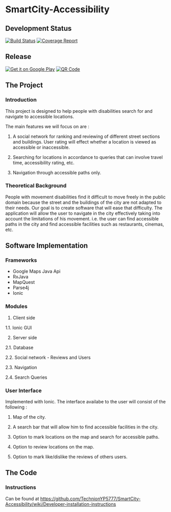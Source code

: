# SmartCity-Accessibility
## Development Status

[![Build Status](http://kapalex.ddns.net:8080/buildStatus/icon?job=SmartCity-Accessibility%20Server%20Side%20Unit%20Tests)](http://kapalex.ddns.net:8080/)
[![Coverage Report](https://img.shields.io/sonar/http/kapalex.ddns.net:9000/SmartCity-Accessibility:SmartCity-Accessibility/coverage.svg)](http://kapalex.ddns.net:9000/dashboard?id=SmartCity-Accessibility%3ASmartCity-Accessibility)

## Release

<a href='https://play.google.com/store/apps/details?id=smart.city.accessibility&pcampaignid=MKT-Other-global-all-co-prtnr-py-PartBadge-Mar2515-1'><img alt='Get it on Google Play' src='https://play.google.com/intl/en_us/badges/images/generic/en_badge_web_generic.png'/></a>
<a href='http://www.unitag.io/qrcode'><img src='http://www.unitag.io/qreator/generate?crs=e2ZRfLkGhCcNX0uPU0VF3psv%252Bf3Ob5SH7gn%252BI7vD1ScFtLnmBa7IedK8uUREEatiH6vdUOU6Z69yiDf4U6Gf6KN7MLO9VWBF%252FFmXZgwV8C4PxfzzohVqIl5wQpUlrpXbUclv61qb8MNv0PWhA7xHIoO7SUJmEqCCFBhRU6ep6xbTM%252FDLWakfZbgv0q04iwrIpMLdoxBhv%252F%252BE4rYOjbtlUzXVpKI0aAYgiWwBTfCKrATguQ55oKjgsUtF%252BgMuIq61jtRJf%252BUA4qo0BX3z8sLsMOHxPQ4%252F8mzyunRiq0N%252BIz1J3JZ7qOKeXT0f5CsYyZzBkJSsw1CS06WIVdyFC2BXxX4WRZorgTXeRGHs6FCs9EqDiwVqKdSzYs8tPy3gQgnjAvSEnWJVG7NC5WXR6%252FwcTrriIGCH2pYZ1dhQbMdNzofdH5FBbBz7TxjJFIOSwVtfFT7CPJymjaaHnyRyulK%252FAzprsACMIyJ0NXKmNPes78mAh%252Fv02ARpgzDHZD%252FTqdwJciJnTzQw00axHxHas4aSrYxsn4RihpDrm01zeOm7H6n3QhekIHIg6RASC6Q9aPyp&crd=fhOysE0g3Bah%252BuqXA7NPQypDalzq5DlER6GnfeMqXMUsp2y%252BVL98eYopVPBxNrircz4%252B40AuvnElqAP0p20Rp0ScF6QHl6%252F19gCBNsb8WqaERwaOvojq9x9LSYrDl4R9ZPFhU2r6biOEt5CtdRfrZA%253D%253D' alt='QR Code'/></a>

## The Project

### Introduction 
This project is designed to help people with disabilities search for and navigate to accessible locations.

The main features we will focus on are :

1.	A social network for ranking and reviewing of different street sections and buildings. User rating will effect whether a location is viewed as accessible or inaccessible.

2.	Searching for locations in accordance to queries that can involve travel time, accessibility rating, etc.

3.	Navigation through accessible paths only.



### Theoretical Background
People with movement disabilities find it difficult to move freely in the public domain because the street and the buildings of the city are not adapted to their needs. Our goal is to create software that will ease that difficulty.
The application will allow the user to navigate in the city effectively taking into account the limitations of his movement. i.e. the user can find accessible paths in the city and find accessible facilities such as restaurants, cinemas, etc.


## Software Implementation

### Frameworks

- Google Maps Java Api
- RxJava
- MapQuest
- Parse4j
- Ionic

### Modules

1. Client side

1.1. Ionic GUI

2. Server side

2.1. Database

2.2. Social network - Reviews and Users

2.3. Navigation

2.4. Search Queries



### User Interface

Implemented with Ionic.
The interface availabe to the user will consist of the following :

1.	Map of the city.

2.	 A search bar that will allow him to find accessible facilities in the city.

3.	 Option to mark locations on the map and search for accessible paths.

4.	 Option to review locations on the map.

5.	 Option to mark like/dislike the reviews of others users.

## The Code 
### Instructions 

Can be found at 
https://github.com/TechnionYP5777/SmartCity-Accessibility/wiki/Developer-installation-instructions

